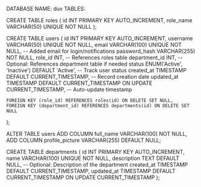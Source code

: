 DATABASE NAME: duv
TABLES:

CREATE TABLE roles (
id INT PRIMARY KEY AUTO_INCREMENT,
role_name VARCHAR(50) UNIQUE NOT NULL
);

CREATE TABLE users (
id INT PRIMARY KEY AUTO_INCREMENT,
username VARCHAR(50) UNIQUE NOT NULL,
email VARCHAR(100) UNIQUE NOT NULL, -- Added email for login/notifications
password_hash VARCHAR(255) NOT NULL,
role_id INT, -- References roles table
department_id INT, -- Optional: References department table if needed
status ENUM('Active', 'Inactive') DEFAULT 'Active', -- Track user status
created_at TIMESTAMP DEFAULT CURRENT_TIMESTAMP, -- Record creation date
updated_at TIMESTAMP DEFAULT CURRENT_TIMESTAMP ON UPDATE CURRENT_TIMESTAMP, -- Auto-update timestamp

    FOREIGN KEY (role_id) REFERENCES roles(id) ON DELETE SET NULL,
    FOREIGN KEY (department_id) REFERENCES departments(id) ON DELETE SET NULL

);

ALTER TABLE users
ADD COLUMN full_name VARCHAR(100) NOT NULL,
ADD COLUMN profile_picture VARCHAR(255) DEFAULT NULL;

CREATE TABLE departments (
id INT PRIMARY KEY AUTO_INCREMENT,
name VARCHAR(100) UNIQUE NOT NULL,
description TEXT DEFAULT NULL, -- Optional: Description of the department
created_at TIMESTAMP DEFAULT CURRENT_TIMESTAMP,
updated_at TIMESTAMP DEFAULT CURRENT_TIMESTAMP ON UPDATE CURRENT_TIMESTAMP
);
